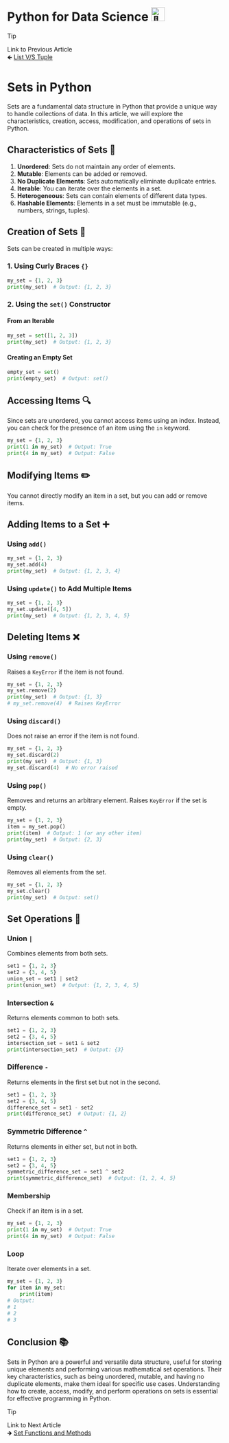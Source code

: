 # Python for Data Science <picture> <source srcset="https://fonts.gstatic.com/s/e/notoemoji/latest/1f40d/512.webp" type="image/webp"> <img src="https://fonts.gstatic.com/s/e/notoemoji/latest/1f40d/512.gif" alt="🐍" width="32" height="32"> </picture>

> [!TIP]  
> Link to Previous Article  
> 🡸 [List V/S Tuple](/Python/Articles/27_lists_vs_tuples.md)

# Sets in Python

Sets are a fundamental data structure in Python that provide a unique way to handle collections of data. In this article, we will explore the characteristics, creation, access, modification, and operations of sets in Python.

## Characteristics of Sets 📜

1. **Unordered**: Sets do not maintain any order of elements.
2. **Mutable**: Elements can be added or removed.
3. **No Duplicate Elements**: Sets automatically eliminate duplicate entries.
4. **Iterable**: You can iterate over the elements in a set.
5. **Heterogeneous**: Sets can contain elements of different data types.
6. **Hashable Elements**: Elements in a set must be immutable (e.g., numbers, strings, tuples).

## Creation of Sets 🔨

Sets can be created in multiple ways:

### 1. Using Curly Braces `{}`

```python
my_set = {1, 2, 3}
print(my_set)  # Output: {1, 2, 3}
```

### 2. Using the `set()` Constructor

#### From an Iterable

```python
my_set = set([1, 2, 3])
print(my_set)  # Output: {1, 2, 3}
```

#### Creating an Empty Set

```python
empty_set = set()
print(empty_set)  # Output: set()
```

## Accessing Items 🔍

Since sets are unordered, you cannot access items using an index. Instead, you can check for the presence of an item using the `in` keyword.

```python
my_set = {1, 2, 3}
print(1 in my_set)  # Output: True
print(4 in my_set)  # Output: False
```

## Modifying Items ✏️

You cannot directly modify an item in a set, but you can add or remove items.

## Adding Items to a Set ➕

### Using `add()`

```python
my_set = {1, 2, 3}
my_set.add(4)
print(my_set)  # Output: {1, 2, 3, 4}
```

### Using `update()` to Add Multiple Items

```python
my_set = {1, 2, 3}
my_set.update([4, 5])
print(my_set)  # Output: {1, 2, 3, 4, 5}
```

## Deleting Items ❌

### Using `remove()`

Raises a `KeyError` if the item is not found.

```python
my_set = {1, 2, 3}
my_set.remove(2)
print(my_set)  # Output: {1, 3}
# my_set.remove(4)  # Raises KeyError
```

### Using `discard()`

Does not raise an error if the item is not found.

```python
my_set = {1, 2, 3}
my_set.discard(2)
print(my_set)  # Output: {1, 3}
my_set.discard(4)  # No error raised
```

### Using `pop()`

Removes and returns an arbitrary element. Raises `KeyError` if the set is empty.

```python
my_set = {1, 2, 3}
item = my_set.pop()
print(item)  # Output: 1 (or any other item)
print(my_set)  # Output: {2, 3}
```

### Using `clear()`

Removes all elements from the set.

```python
my_set = {1, 2, 3}
my_set.clear()
print(my_set)  # Output: set()
```

## Set Operations 🔄

### Union `|`

Combines elements from both sets.

```python
set1 = {1, 2, 3}
set2 = {3, 4, 5}
union_set = set1 | set2
print(union_set)  # Output: {1, 2, 3, 4, 5}
```

### Intersection `&`

Returns elements common to both sets.

```python
set1 = {1, 2, 3}
set2 = {3, 4, 5}
intersection_set = set1 & set2
print(intersection_set)  # Output: {3}
```

### Difference `-`

Returns elements in the first set but not in the second.

```python
set1 = {1, 2, 3}
set2 = {3, 4, 5}
difference_set = set1 - set2
print(difference_set)  # Output: {1, 2}
```

### Symmetric Difference `^`

Returns elements in either set, but not in both.

```python
set1 = {1, 2, 3}
set2 = {3, 4, 5}
symmetric_difference_set = set1 ^ set2
print(symmetric_difference_set)  # Output: {1, 2, 4, 5}
```

### Membership

Check if an item is in a set.

```python
my_set = {1, 2, 3}
print(1 in my_set)  # Output: True
print(4 in my_set)  # Output: False
```

### Loop

Iterate over elements in a set.

```python
my_set = {1, 2, 3}
for item in my_set:
    print(item)
# Output:
# 1
# 2
# 3
```

## Conclusion 📚

Sets in Python are a powerful and versatile data structure, useful for storing unique elements and performing various mathematical set operations. Their key characteristics, such as being unordered, mutable, and having no duplicate elements, make them ideal for specific use cases. Understanding how to create, access, modify, and perform operations on sets is essential for effective programming in Python.

> [!TIP]  
> Link to Next Article  
> 🡺 [Set Functions and Methods](/Python/Articles/29_set_functions.md)